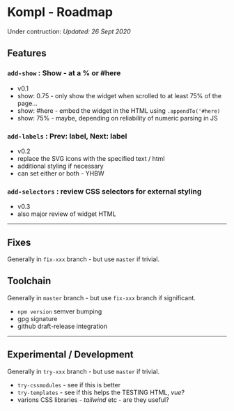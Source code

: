 # Kompl - Roadmap

Under contruction: *Updated: 26 Sept 2020*

## Features

### `add-show` : Show - at a % or #here
* v0.1
* show: 0.75 - only show the widget when scrolled to at least 75% of the page...
* show: #here - embed the widget in the HTML using `.appendTo('#here)`
* show: 75% - maybe, depending on reliability of numeric parsing in JS

### `add-labels` : Prev: label, Next: label
* v0.2
* replace the SVG icons with the specified text / html
* additional styling if necessary
* can set either or both - YHBW

### `add-selectors` : review CSS selectors for external styling
* v0.3
* also major review of widget HTML

---

## Fixes

Generally in `fix-xxx` branch - but use  `master` if trivial.


## Toolchain

Generally in `master` branch - but use  `fix-xxx` branch if significant.

* `npm version` semver bumping
* gpg signature
* github draft-release integration

---

## Experimental / Development

Generally in `try-xxx` branch - but use  `master` if trivial.

* `try-cssmodules` - see if this is better
* `try-templates` - see if this helps the TESTING HTML, *vue*?
* varions CSS libraries - *tailwind* etc - are they useful?

